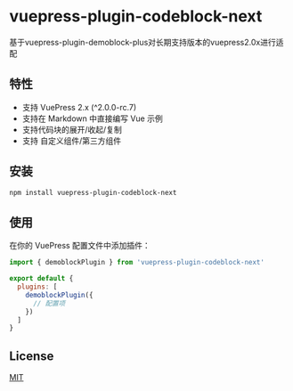 # vuepress-plugin-codeblock-next

基于vuepress-plugin-demoblock-plus对长期支持版本的vuepress2.0x进行适配

## 特性

- 支持 VuePress 2.x (^2.0.0-rc.7)
- 支持在 Markdown 中直接编写 Vue 示例
- 支持代码块的展开/收起/复制
- 支持 自定义组件/第三方组件

## 安装

```bash
npm install vuepress-plugin-codeblock-next
```

## 使用

在你的 VuePress 配置文件中添加插件：

```js
import { demoblockPlugin } from 'vuepress-plugin-codeblock-next'

export default {
  plugins: [
    demoblockPlugin({
      // 配置项
    })
  ]
}
```

## License

[MIT](./LICENSE)